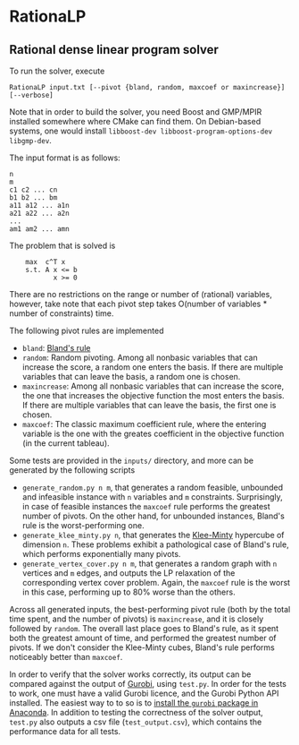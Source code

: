 # RationaLP
## Rational dense linear program solver

To run the solver, execute
```
RationaLP input.txt [--pivot {bland, random, maxcoef or maxincrease}] [--verbose]
```
Note that in order to build the solver, you need Boost and GMP/MPIR installed somewhere where CMake can find them. On Debian-based systems, one would install `libboost-dev libboost-program-options-dev libgmp-dev`.

The input format is as follows:
```
n
m
c1 c2 ... cn
b1 b2 ... bm
a11 a12 ... a1n
a21 a22 ... a2n
...
am1 am2 ... amn
```
The problem that is solved is 
```
    max  c^T x
    s.t. A x <= b
           x >= 0
```

There are no restrictions on the range or number of (rational) variables, however, take note that each pivot step takes O(number of variables * number of constraints) time.

The following pivot rules are implemented

- `bland`: [Bland's rule](https://en.wikipedia.org/wiki/Bland%27s_rule)
- `random`: Random pivoting. Among all nonbasic variables that can increase the score, a random one enters the basis. If there are multiple variables that can leave the basis, a random one is chosen.
- `maxincrease`: Among all nonbasic variables that can increase the score, the one that increases the objective function the most enters the basis. If there are multiple variables that can leave the basis, the first one is chosen.
- `maxcoef`: The classic maximum coefficient rule, where the entering variable is the one with the greates coefficient in the objective function (in the current tableau).

Some tests are provided in the `inputs/` directory, and more can be generated by the following scripts

- `generate_random.py n m`, that generates a random feasible, unbounded and infeasible instance with `n` variables and `m` constraints. Surprisingly, in case of feasible instances the `maxcoef` rule performs the greatest number of pivots. On the other hand, for unbounded instances, Bland's rule is the worst-performing one.
- `generate_klee_minty.py n`, that generates the [Klee-Minty](https://en.wikipedia.org/wiki/Klee%E2%80%93Minty_cube) hypercube of dimension `n`. These problems exhibit a pathological case of Bland's rule, which performs exponentially many pivots.
- `generate_vertex_cover.py n m`, that generates a random graph with `n` vertices and `m` edges, and outputs the LP relaxation of the corresponding vertex cover problem. Again, the `maxcoef` rule is the worst in this case, performing up to 80% worse than the others.

Across all generated inputs, the best-performing pivot rule (both by the total time spent, and the number of pivots) is `maxincrease`, and it is closely followed by `random`.  The overall last place goes to Bland's rule, as it spent both the greatest amount of time, and performed the greatest number of pivots. If we don't consider the Klee-Minty cubes, Bland's rule performs noticeably better than `maxcoef`.

In order to verify that the solver works correctly, its output can be compared against the output of [Gurobi](http://www.gurobi.com/), using `test.py`. In order for the tests to work, one must have a valid Gurobi licence, and the Gurobi Python API installed. The easiest way to to so is to [install the `gurobi` package in Anaconda](http://www.gurobi.com/documentation/current/quickstart_windows/installing_the_anaconda_py.html#section:Anaconda). In addition to testing the correctness of the solver output, `test.py` also outputs a csv file (`test_output.csv`), which contains the performance data for all tests.
